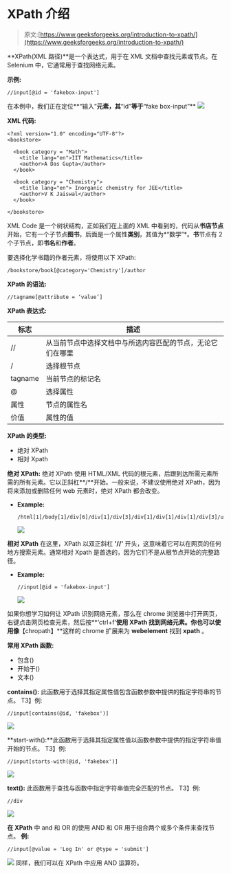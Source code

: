 # XPath 介绍

> 原文:[https://www.geeksforgeeks.org/introduction-to-xpath/](https://www.geeksforgeeks.org/introduction-to-xpath/)

**XPath(XML 路径)**是一个表达式，用于在 XML 文档中查找元素或节点。在 Selenium 中，它通常用于查找网络元素。

**示例:**

```
//input[@id = 'fakebox-input']
```

在本例中，我们正在定位**“输入”**元素，其**“id”**等于**“fake box-input”**
![](img/94646b9d95b779640ef7e28c3342bb88.png)

**XML 代码:**

```
<?xml version="1.0" encoding="UTF-8"?> 
<bookstore>

  <book category = "Math">
    <title lang="en">IIT Mathematics</title>
    <author>A Das Gupta</author>
  </book>

  <book category = "Chemistry">
    <title lang="en"> Inorganic chemistry for JEE</title>
    <author>V K Jaiswal</author>
  </book>

</bookstore>
```

XML Code 是一个树状结构，正如我们在上面的 XML 中看到的，代码从**书店节点**开始，它有一个子节点**图书**，后面是一个属性**类别**，其值为*“数学”*。**书**节点有 2 个子节点，即**书名**和**作者**。

要选择化学书籍的作者元素，将使用以下 XPath:

```
/bookstore/book[@category='Chemistry']/author
```

**XPath 的语法:**

```
//tagname[@attribute = ‘value’]
```

**XPath 表达式:**

| 标志 | 描述 |
| --- | --- |
| // | 从当前节点中选择文档中与所选内容匹配的节点，无论它们在哪里 |
| / | 选择根节点 |
| tagname | 当前节点的标记名 |
| @ | 选择属性 |
| 属性 | 节点的属性名 |
| 价值 | 属性的值 |

**XPath 的类型:**

*   绝对 XPath
*   相对 Xpath

**绝对 XPath:**
绝对 XPath 使用 HTML/XML 代码的根元素，后跟到达所需元素所需的所有元素。它以正斜杠**/**开始。一般来说，不建议使用绝对 XPath，因为将来添加或删除任何 web 元素时，绝对 XPath 都会改变。

*   **Example:**

    ```
    /html[1]/body[1]/div[6]/div[1]/div[3]/div[1]/div[1]/div[1]/div[3]/ul[1]/li[2]/a[1]
    ```

    ![](img/fb5ce5027a220f94e94de2556a865a04.png)

**相对 XPath**
在这里，XPath 以双正斜杠 **'//'** 开头，这意味着它可以在网页的任何地方搜索元素。通常相对 Xpath 是首选的，因为它们不是从根节点开始的完整路径。

*   **Example:**

    ```
    //input[@id = 'fakebox-input']
    ```

    ![](img/94646b9d95b779640ef7e28c3342bb88.png)

如果你想学习如何让 XPath 识别网络元素，那么在 chrome 浏览器中打开网页，右键点击网页检查元素，然后按**‘ctrl+f’**使用 XPath 找到网络元素。你也可以使用像**【chropath】**这样的 chrome 扩展来为 **webelement** 找到 **xpath** 。

**常用 XPath 函数:**

*   包含()
*   开始于()
*   文本()

**contains():** 此函数用于选择其指定属性值包含函数参数中提供的指定字符串的节点。
T3】例:

```
//input[contains(@id, 'fakebox')]
```

![](img/b4971cf0f120418b82c4889cc8f1bca9.png)

**start-with():**此函数用于选择其指定属性值以函数参数中提供的指定字符串值开始的节点。
T3】例:

```
//input[starts-with(@id, 'fakebox')]
```

![](img/008697714c827572863fe345883fb59b.png)

**text():** 此函数用于查找与函数中指定字符串值完全匹配的节点。
T3】例:

```
//div
```

![](img/e0c46988c2622bc29bac9d26f407c72e.png)

**在 XPath**
中 and 和 OR 的使用 AND 和 OR 用于组合两个或多个条件来查找节点。
**例:**

```
//input[@value = 'Log In' or @type = 'submit']
```

![](img/c8690be0115b338cda04f4289b45dd2e.png)
同样，我们可以在 XPath 中应用 AND 运算符。